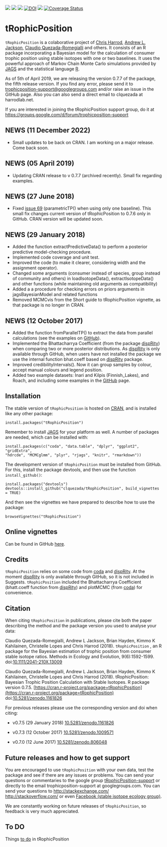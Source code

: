 [![](https://www.r-pkg.org/badges/version-ago/tRophicPosition?color=blue)](https://cran.r-project.org/package=tRophicPosition) [![](http://cranlogs.r-pkg.org/badges/tRophicPosition)](https://cran.r-project.org/package=tRophicPosition) [![](http://cranlogs.r-pkg.org/badges/grand-total/tRophicPosition)](https://cran.r-project.org/package=tRophicPosition) [![DOI](https://zenodo.org/badge/DOI/10.5281/zenodo.1161826.svg)](https://doi.org/10.5281/zenodo.1161826) [![](https://travis-ci.org/clquezada/tRophicPosition.svg?branch=master)](https://travis-ci.org/clquezada/tRophicPosition) [![Coverage Status](https://img.shields.io/codecov/c/github/clquezada/tRophicPosition/master.svg)](https://codecov.io/github/clquezada/tRophicPosition?branch=master)

# tRophicPosition
`tRophicPosition` is a colaborative project of [Chris Harrod](http://harrodlab.net), [Andrew L. Jackson](https://github.com/AndrewLJackson), [Claudio Quezada-Romegialli](https://github.com/clquezada) and others. It consists of an R package incorporating a Bayesian model for the calculation of consumer trophic position using stable isotopes with one or two baselines. It uses the powerful approach of Markov Chain Monte Carlo simulations provided by [JAGS](http://mcmc-jags.sourceforge.net) and the statistical language [R](https://www.r-project.org).

As of 5th of April 2019, we are releasing the version 0.7.7 of the package, the fifth release version. If you find any error, please send it to trophicposition-support@googlegroups.com and/or raise an issue in the GitHub page. Also you can also send a direct email to clquezada at harrodlab.net.

If you are interested in joining the tRophicPosition support group, do it at https://groups.google.com/d/forum/trophicposition-support

## NEWS (11 December 2022)
* Small updates to be back on CRAN. I am working on a major release. Come back soon.

## NEWS (05 April 2019)
* Updating CRAN release to v 0.7.7 (archived recently). Small fix regarding examples.

## NEWS (27 June 2018)
* Fixed [issue 69](https://github.com/clquezada/tRophicPosition/issues/69) (parametricTP() when using only one baseline). This small fix changes current version of tRophicPosition to 0.7.6 only in GitHub. CRAN version will be updated soon.

## NEWS (29 January 2018)

* Added the function extractPredictiveData() to perform a posterior predictive model-checking procedure.
* Implemented code coverage and unit test.
* Improved the code (to make it clearer, considering width and the assignment operator).
* Changed some arguments (consumer instead of species, group instead of community and others) in loadIsotopeData(), extractIsotopeData() and other functions (while maintaining old arguments as compatibility)
* Added a a procedure for checking errors on priors arguments in jagsBayesianModel and related functions
* Removed MCMCvis from the Short guide to tRophicPosition vignette, as that package is no longer in CRAN.

## NEWS (12 October 2017)

* Added the function fromParallelTP() to extract the data from parallel calculations (see the examples on [GitHub](https://github.com/clquezada/tRophicPosition/wiki/tRophicPosition-examples)).
* Implemented the Bhattacharrya Coefficient (from the package [dispRity](https://github.com/TGuillerme/dispRity)) when comparing two or more posterior distributions. As [dispRity](https://github.com/TGuillerme/dispRity) is only available through GitHub, when users have not installed the package we use the internal function bhat.coeff based on [dispRity](https://github.com/TGuillerme/dispRity) package.
* Improved credibilityIntervals(). Now it can group samples by colour, accept manual colours and legend position.
* Added two example datasets: Inari and Kilpis (Finnish_Lakes), and Roach, and including some examples in the [GitHub](https://github.com/clquezada/tRophicPosition/wiki/tRophicPosition-examples) page.

## Installation

The stable version of `tRophicPosition` is hosted on [CRAN](https://cran.r-project.org/package=tRophicPosition), and is installed like any other package:
```{r}
install.packages("tRophicPosition")
```

Remember to install [JAGS](http://mcmc-jags.sourceforge.net) for your platform as well. A number of packages are needed, which can be installed with:

```{r}
install.packages(c("coda", "data.table", "dplyr", "ggplot2", "gridExtra",
"hdrcde", "MCMCglmm", "plyr", "rjags", "knitr", "rmarkdown"))
```

The development version of `tRophicPosition` must be installed from GitHub. For this, install the package devtools, and then use the function `install_github()`:

```{r}
install.packages("devtools")
devtools::install_github("clquezada/tRophicPosition", build_vignettes = TRUE)
```

And then see the vignettes we have prepared to describe how to use the package:

```{r}
browseVignettes("tRophicPosition")
```

## Online vignettes
Can be found in GitHub [here](https://github.com/clquezada/tRophicPosition/wiki/tRophicPosition-vignettes).

## Credits
`tRophicPosition` relies on some code from [coda](https://cran.r-project.org/package=coda) and [dispRity](https://github.com/TGuillerme/dispRity). At the moment [dispRity](https://github.com/TGuillerme/dispRity) is only available through GitHub, so it is not included in Suggests. `tRophicPosition` included the Bhattacharrya Coefficient (bhatt.coeff function from [dispRity](https://github.com/TGuillerme/dispRity)) and plotMCMC (from [coda](https://cran.r-project.org/package=coda)) for convenience.

## Citation
When citing `tRophicPosition` in publications, please cite both the paper describing the method and the package version you used to analyse your data:
  
Claudio Quezada-Romegialli, Andrew L Jackson, Brian Hayden, Kimmo K Kahilainen, Christelle Lopes and Chris Harrod (2018). `tRophicPosition` , an R package for the Bayesian estimation of trophic position from consumer stable isotope ratios. Methods in Ecology and Evolution, 9(6):1592-1599. doi:[10.1111/2041-210X.13009](http://doi.org/10.1111/2041-210X.13009)

Claudio Quezada-Romegialli, Andrew L Jackson, Brian Hayden, Kimmo K Kahilainen, Christelle Lopes and Chris Harrod (2018).
tRophicPosition: Bayesian Trophic Position Calculation with Stable Isotopes. R package version 0.7.5. [https://cran.r-project.org/package=tRophicPosition](https://cran.r-project.org/package=tRophicPosition) doi:[10.5281/zenodo.1161826](https://doi.org/10.5281/zenodo.1161826)
  
For previous releases please use the corresponding version and doi when citing:

* v0.7.5 (29 January 2018) [10.5281/zenodo.1161826](https://doi.org/10.5281/zenodo.1161826)
  
* v0.7.3 (12 October 2017) [10.5281/zenodo.1009571](https://doi.org/10.5281/zenodo.1009571)

* v0.7.0 (12 June 2017) [10.5281/zenodo.806048](https://doi.org/10.5281/zenodo.806048)

## Future releases and how to get support

You are encouraged to use `tRophicPosition` with your own data, test the package and see if there are any issues or problems. You can send your questions or commentaries to the google group [tRophicPosition-support](https://groups.google.com/d/forum/trophicposition-support) or directly to the email trophicposition-support at googlegroups.com. You can send your questions to http://stackexchange.com/ http://stackoverflow.com/ or even [Facebook (stable isotope ecology group)](https://www.facebook.com/groups/stableisotopes/).

We are constantly working on future releases of `tRophicPosition`, so feedback is very much appreciated.

## To DO

Things [to do](https://github.com/clquezada/tRophicPosition/wiki/Things-to-do-in-tRophicPosition) in tRophicPosition
